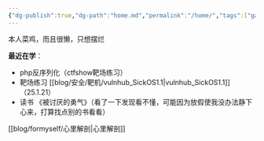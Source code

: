 ```yaml
---
{"dg-publish":true,"dg-path":"home.md","permalink":"/home/","tags":["gardenEntry"]}
---
```


本人菜鸡，而且很懒，只想摆烂


**最近在学**：
+ php反序列化（ctfshow靶场练习）
+ 靶场练习 [[blog/安全/靶机/vulnhub_SickOS1.1\|vulnhub_SickOS1.1]]（25.1.21）
+ 读书 《被讨厌的勇气》（看了一下发现看不懂，可能因为放假使我没办法静下心来，打算找点别的书看看）


  


[[blog/formyself/心里解剖\|心里解剖]]

